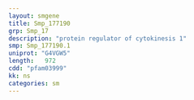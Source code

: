 ```yaml
---
layout: smgene
title: Smp_177190
grp: Smp_17
description: "protein regulator of cytokinesis 1"
smp: Smp_177190.1
uniprot: "G4VGW5"
length:   972
cdd: "pfam03999"
kk: ns
categories: sm
---
```

